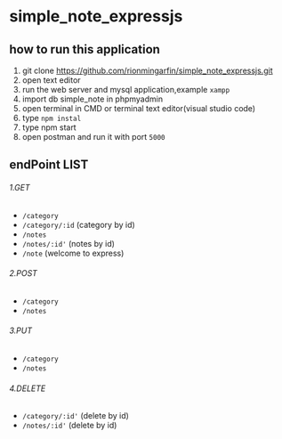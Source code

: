 # simple_note_expressjs
## how to run this application

 1. git clone https://github.com/rionmingarfin/simple_note_expressjs.git
 2. open text editor
 3. run the web server and mysql application,example `xampp`
 4. import db simple_note in phpmyadmin
 5. open terminal in CMD or terminal text editor(visual studio code)
 6. type `npm instal`
 7. type npm start
 8. open postman and run it with port `5000` 

## endPoint LIST

###### 1.GET
- `/category`
- `/category/:id` (category by id)
- `/notes`
- `/notes/:id'` (notes by id)
- `/note` (welcome to express)

###### 2.POST
- `/category`
- `/notes`

###### 3.PUT
- `/category`
- `/notes`

###### 4.DELETE
- `/category/:id'` (delete by id)
- `/notes/:id'` (delete by id)
